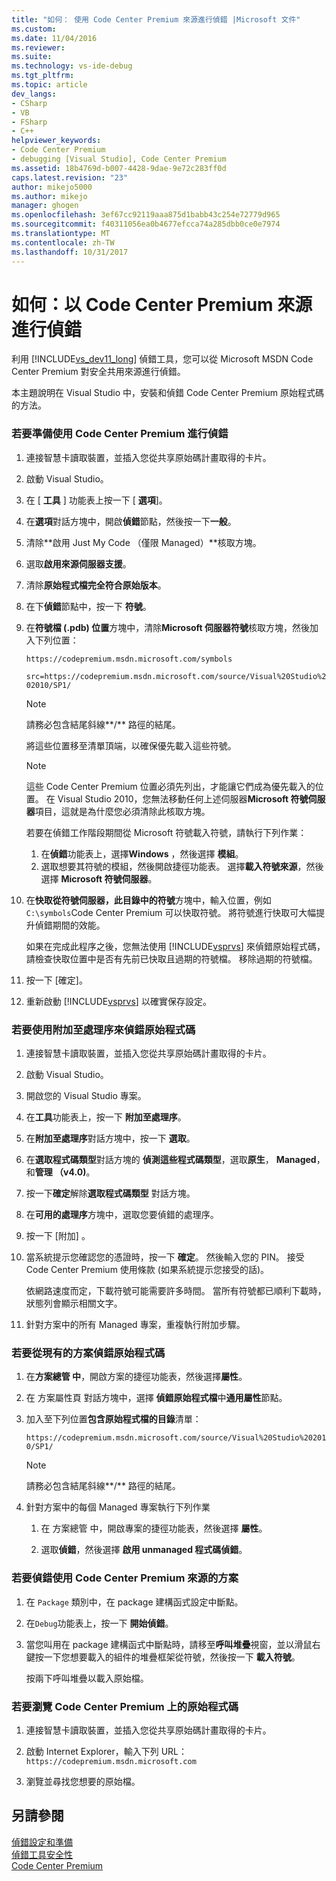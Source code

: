 ```yaml
---
title: "如何： 使用 Code Center Premium 來源進行偵錯 |Microsoft 文件"
ms.custom: 
ms.date: 11/04/2016
ms.reviewer: 
ms.suite: 
ms.technology: vs-ide-debug
ms.tgt_pltfrm: 
ms.topic: article
dev_langs:
- CSharp
- VB
- FSharp
- C++
helpviewer_keywords:
- Code Center Premium
- debugging [Visual Studio], Code Center Premium
ms.assetid: 18b4769d-b007-4428-9dae-9e72c283ff0d
caps.latest.revision: "23"
author: mikejo5000
ms.author: mikejo
manager: ghogen
ms.openlocfilehash: 3ef67cc92119aaa875d1babb43c254e72779d965
ms.sourcegitcommit: f40311056ea0b4677efcca74a285dbb0ce0e7974
ms.translationtype: MT
ms.contentlocale: zh-TW
ms.lasthandoff: 10/31/2017
---
```

# <a name="how-to-debug-with-code-center-premium-source"></a>如何：以 Code Center Premium 來源進行偵錯
利用 [!INCLUDE[vs_dev11_long](../data-tools/includes/vs_dev11_long_md.md)] 偵錯工具，您可以從 Microsoft MSDN Code Center Premium 對安全共用來源進行偵錯。  
  
 本主題說明在 Visual Studio 中，安裝和偵錯 Code Center Premium 原始程式碼的方法。  
  
### <a name="to-prepare-for-debugging-with-code-center-premium"></a>若要準備使用 Code Center Premium 進行偵錯  
  
1.  連接智慧卡讀取裝置，並插入您從共享原始碼計畫取得的卡片。  
  
2.  啟動 Visual Studio。  
  
3.  在 [ **工具** ] 功能表上按一下 [ **選項**]。  
  
4.  在**選項**對話方塊中，開啟**偵錯**節點，然後按一下**一般**。  
  
5.  清除**啟用 Just My Code （僅限 Managed）**核取方塊。  
  
6.  選取**啟用來源伺服器支援**。  
  
7.  清除**原始程式檔完全符合原始版本**。  
  
8.  在下**偵錯**節點中，按一下 **符號**。  
  
9. 在**符號檔 (.pdb) 位置**方塊中，清除**Microsoft 伺服器符號**核取方塊，然後加入下列位置：  
  
     `https://codepremium.msdn.microsoft.com/symbols`  
  
     `src=https://codepremium.msdn.microsoft.com/source/Visual%20Studio%202010/SP1/`  
  
    > [!NOTE]
    >  請務必包含結尾斜線**/** 路徑的結尾。  
  
     將這些位置移至清單頂端，以確保優先載入這些符號。  
  
    > [!NOTE]
    >  這些 Code Center Premium 位置必須先列出，才能讓它們成為優先載入的位置。 在 Visual Studio 2010，您無法移動任何上述伺服器**Microsoft 符號伺服器**項目，這就是為什麼您必須清除此核取方塊。  
    >   
    >  若要在偵錯工作階段期間從 Microsoft 符號載入符號，請執行下列作業：  
    >   
    >  1.  在**偵錯**功能表上，選擇**Windows** ，然後選擇 **模組**。  
    > 2.  選取想要其符號的模組，然後開啟捷徑功能表。 選擇**載入符號來源**，然後選擇  **Microsoft 符號伺服器**。  
  
10. 在**快取從符號伺服器，此目錄中的符號**方塊中，輸入位置，例如`C:\symbols`Code Center Premium 可以快取符號。 將符號進行快取可大幅提升偵錯期間的效能。  
  
     如果在完成此程序之後，您無法使用 [!INCLUDE[vsprvs](../code-quality/includes/vsprvs_md.md)] 來偵錯原始程式碼，請檢查快取位置中是否有先前已快取且過期的符號檔。 移除過期的符號檔。  
  
11. 按一下 [確定]。  
  
12. 重新啟動 [!INCLUDE[vsprvs](../code-quality/includes/vsprvs_md.md)] 以確實保存設定。  
  
### <a name="to-debug-your-source-code-using-attach-to-process"></a>若要使用附加至處理序來偵錯原始程式碼  
  
1.  連接智慧卡讀取裝置，並插入您從共享原始碼計畫取得的卡片。  
  
2.  啟動 Visual Studio。  
  
3.  開啟您的 Visual Studio 專案。  
  
4.  在**工具**功能表上，按一下 **附加至處理序**。  
  
5.  在**附加至處理序**對話方塊中，按一下 **選取**。  
  
6.  在**選取程式碼類型**對話方塊的 **偵測這些程式碼類型**，選取**原生**， **Managed**，和**管理 （v4.0)**。  
  
7.  按一下**確定**解除**選取程式碼類型** 對話方塊。  
  
8.  在**可用的處理序**方塊中，選取您要偵錯的處理序。  
  
9. 按一下 [附加] 。  
  
10. 當系統提示您確認您的憑證時，按一下 **確定**。 然後輸入您的 PIN。 接受 Code Center Premium 使用條款 (如果系統提示您接受的話)。  
  
     依網路速度而定，下載符號可能需要許多時間。 當所有符號都已順利下載時，狀態列會顯示相關文字。  
  
11. 針對方案中的所有 Managed 專案，重複執行附加步驟。  
  
### <a name="to-debug-source-code-from-an-existing-solution"></a>若要從現有的方案偵錯原始程式碼  
  
1.  在**方案總管 中**，開啟方案的捷徑功能表，然後選擇**屬性**。  
  
2.  在 方案屬性頁 對話方塊中，選擇 **偵錯原始程式檔**中**通用屬性**節點。  
  
3.  加入至下列位置**包含原始程式檔的目錄**清單：  
  
     `https://codepremium.msdn.microsoft.com/source/Visual%20Studio%202010/SP1/`  
  
    > [!NOTE]
    >  請務必包含結尾斜線**/** 路徑的結尾。  
  
4.  針對方案中的每個 Managed 專案執行下列作業  
  
    1.  在 方案總管 中，開啟專案的捷徑功能表，然後選擇 **屬性**。  
  
    2.  選取**偵錯**，然後選擇 **啟用 unmanaged 程式碼偵錯**。  
  
### <a name="to-debug-your-solution-with-code-center-premium-source"></a>若要偵錯使用 Code Center Premium 來源的方案  
  
1.  在 `Package` 類別中，在 package 建構函式設定中斷點。  
  
2.  在`Debug`功能表上，按一下 **開始偵錯**。  
  
3.  當您叫用在 package 建構函式中斷點時，請移至**呼叫堆疊**視窗，並以滑鼠右鍵按一下您想要載入的組件的堆疊框架從符號，然後按一下 **載入符號**。  
  
     按兩下呼叫堆疊以載入原始檔。  
  
### <a name="to-browse-source-code-on-code-center-premium"></a>若要瀏覽 Code Center Premium 上的原始程式碼  
  
1.  連接智慧卡讀取裝置，並插入您從共享原始碼計畫取得的卡片。  
  
2.  啟動 Internet Explorer，輸入下列 URL：`https://codepremium.msdn.microsoft.com`  
  
3.  瀏覽並尋找您想要的原始檔。  
  
## <a name="see-also"></a>另請參閱  
 [偵錯設定和準備](../debugger/debugger-settings-and-preparation.md)   
 [偵錯工具安全性](../debugger/debugger-security.md)   
 [Code Center Premium](http://www.microsoft.com/resources/sharedsource/ccp.mspx)
